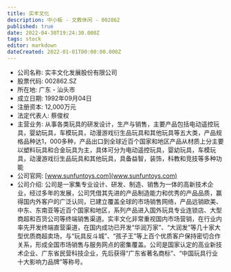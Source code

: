 ```yaml
---
title: 实丰文化
description: 中小板 - 文教休闲 - 002862
published: true
date: 2022-04-30T19:24:30.000Z
tags: stock
editor: markdown
dateCreated: 2022-01-01T00:00:00.000Z
---
```


- 公司名称: 实丰文化发展股份有限公司
- 股票代码: 002862.SZ
- 所在地: 广东 - 汕头市
- 成立日期: 1992年09月04日
- 注册资本: 12,000万元
- 法定代表人: 蔡俊权
- 主营业务: 从事各类玩具的研发设计，生产与销售，主要产品包括电动遥控玩具，婴幼玩具，车模玩具，动漫游戏衍生品玩具和其他玩具等五大类，产品规格品种达1，000多种，产品出口到全球近百个国家和地区产品从材质上分主要以塑料玩具和合金玩具为主，具体可分为电动遥控玩具，婴幼玩具，车模玩具，动漫游戏衍生品玩具和其他玩具，具备益智，装饰，科教和竞技等多种功能
- 公司官网: [www.sunfuntoys.com](www.sunfuntoys.com)
- 公司介绍: 公司是一家集专业设计、研发、制造、销售为一体的高新技术企业，经过多年的发展，公司凭借其先进的产品制造能力和优秀的产品品质，赢得国内外客户的广泛认同，已建立覆盖全球的市场销售网络，产品远销欧美、中东、东南亚等近百个国家和地区，系列产品进入国外玩具专业连锁店、大型商超和百货公司等终端销售渠道。实丰文化非常重视国内市场营销，在行业内率先开发终端直营渠道，在国内成功已开发“华润万家”、“大润发”等几十家大型优质商超卖场，与“玩具反斗城”、“孩子王”等上百个优质客户保持密切合作关系，形成全国市场销售与服务网点的密集覆盖。公司是国家认定的高业新技术企业、广东省民营科技企业，先后获得“广东省著名商标”、“中国玩具行业十大影响力品牌”等称号。


